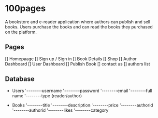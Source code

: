 # 100pages 
A bookstore and e-reader application where authors can publish and sell books. Users purchase the books and can read the books they purchased on the platform. 

## Pages 
[] Homepaage 
[] Sign up / Sign in 
[] Book Details 
[] Shop 
[] Author Dashboard 
[] User Dashboard 
[] Publish Book 
[] contact us 
[] authors list 


## Database 

- Users 
'--------username
'--------password
'--------email
'--------full name
'--------type (reader/author)

- Books 
'--------title
'--------description
'--------price
'--------authorid
'--------authorid
'--------likes
'--------category
